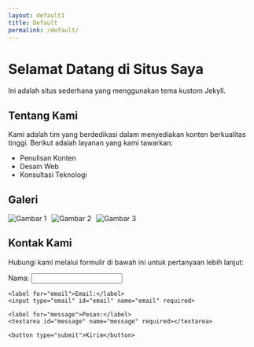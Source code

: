 ```yaml
---
layout: default1
title: Default
permalink: /default/
---
```


<h1>Selamat Datang di Situs Saya</h1>
<p>Ini adalah situs sederhana yang menggunakan tema kustom Jekyll.</p>

<section>
  <h2>Tentang Kami</h2>
  <p>Kami adalah tim yang berdedikasi dalam menyediakan konten berkualitas tinggi. Berikut adalah layanan yang kami tawarkan:</p>
  <ul>
    <li>Penulisan Konten</li>
    <li>Desain Web</li>
    <li>Konsultasi Teknologi</li>
  </ul>
</section>

<section>
  <h2>Galeri</h2>
  <div style="display: flex; gap: 10px;">
    <img src="https://via.placeholder.com/150" alt="Gambar 1" />
    <img src="https://via.placeholder.com/150" alt="Gambar 2" />
    <img src="https://via.placeholder.com/150" alt="Gambar 3" />
  </div>
</section>

<section>
  <h2>Kontak Kami</h2>
  <p>Hubungi kami melalui formulir di bawah ini untuk pertanyaan lebih lanjut:</p>
  <form action="/submit_form" method="POST">
    <label for="name">Nama:</label>
    <input type="text" id="name" name="name" required>
    
    <label for="email">Email:</label>
    <input type="email" id="email" name="email" required>
    
    <label for="message">Pesan:</label>
    <textarea id="message" name="message" required></textarea>
    
    <button type="submit">Kirim</button>
  </form>
</section>
 
